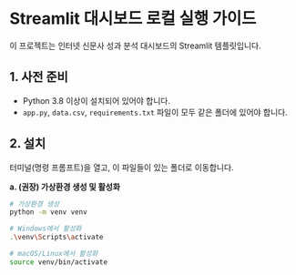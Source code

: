 # Streamlit 대시보드 로컬 실행 가이드

이 프로젝트는 인터넷 신문사 성과 분석 대시보드의 Streamlit 템플릿입니다.

## 1. 사전 준비

-   Python 3.8 이상이 설치되어 있어야 합니다.
-   `app.py`, `data.csv`, `requirements.txt` 파일이 모두 같은 폴더에 있어야 합니다.

## 2. 설치

터미널(명령 프롬프트)을 열고, 이 파일들이 있는 폴더로 이동합니다.

**a. (권장) 가상환경 생성 및 활성화**

```bash
# 가상환경 생성
python -m venv venv

# Windows에서 활성화
.\venv\Scripts\activate

# macOS/Linux에서 활성화
source venv/bin/activate